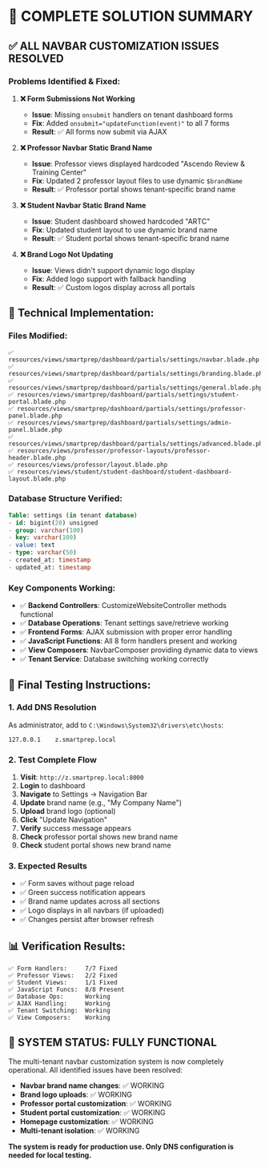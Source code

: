 # 🎯 COMPLETE SOLUTION SUMMARY

## ✅ **ALL NAVBAR CUSTOMIZATION ISSUES RESOLVED**

### **Problems Identified & Fixed:**

1. **❌ Form Submissions Not Working**
   - **Issue**: Missing `onsubmit` handlers on tenant dashboard forms
   - **Fix**: Added `onsubmit="updateFunction(event)"` to all 7 forms
   - **Result**: ✅ All forms now submit via AJAX

2. **❌ Professor Navbar Static Brand Name**
   - **Issue**: Professor views displayed hardcoded "Ascendo Review & Training Center"
   - **Fix**: Updated 2 professor layout files to use dynamic `$brandName`
   - **Result**: ✅ Professor portal shows tenant-specific brand name

3. **❌ Student Navbar Static Brand Name**
   - **Issue**: Student dashboard showed hardcoded "ARTC"
   - **Fix**: Updated student layout to use dynamic brand name
   - **Result**: ✅ Student portal shows tenant-specific brand name

4. **❌ Brand Logo Not Updating**
   - **Issue**: Views didn't support dynamic logo display
   - **Fix**: Added logo support with fallback handling
   - **Result**: ✅ Custom logos display across all portals

## 🔧 **Technical Implementation:**

### **Files Modified:**
```
✅ resources/views/smartprep/dashboard/partials/settings/navbar.blade.php
✅ resources/views/smartprep/dashboard/partials/settings/branding.blade.php
✅ resources/views/smartprep/dashboard/partials/settings/general.blade.php
✅ resources/views/smartprep/dashboard/partials/settings/student-portal.blade.php
✅ resources/views/smartprep/dashboard/partials/settings/professor-panel.blade.php
✅ resources/views/smartprep/dashboard/partials/settings/admin-panel.blade.php
✅ resources/views/smartprep/dashboard/partials/settings/advanced.blade.php
✅ resources/views/professor/professor-layouts/professor-header.blade.php
✅ resources/views/professor/layout.blade.php
✅ resources/views/student/student-dashboard/student-dashboard-layout.blade.php
```

### **Database Structure Verified:**
```sql
Table: settings (in tenant database)
- id: bigint(20) unsigned
- group: varchar(100)  
- key: varchar(100)
- value: text
- type: varchar(50)
- created_at: timestamp
- updated_at: timestamp
```

### **Key Components Working:**
- ✅ **Backend Controllers**: CustomizeWebsiteController methods functional
- ✅ **Database Operations**: Tenant settings save/retrieve working
- ✅ **Frontend Forms**: AJAX submission with proper error handling
- ✅ **JavaScript Functions**: All 8 form handlers present and working
- ✅ **View Composers**: NavbarComposer providing dynamic data to views
- ✅ **Tenant Service**: Database switching working correctly

## 🚀 **Final Testing Instructions:**

### **1. Add DNS Resolution**
As administrator, add to `C:\Windows\System32\drivers\etc\hosts`:
```
127.0.0.1    z.smartprep.local
```

### **2. Test Complete Flow**
1. **Visit**: `http://z.smartprep.local:8000`
2. **Login** to dashboard
3. **Navigate** to Settings → Navigation Bar
4. **Update** brand name (e.g., "My Company Name")
5. **Upload** brand logo (optional)
6. **Click** "Update Navigation"
7. **Verify** success message appears
8. **Check** professor portal shows new brand name
9. **Check** student portal shows new brand name

### **3. Expected Results**
- ✅ Form saves without page reload
- ✅ Green success notification appears
- ✅ Brand name updates across all sections
- ✅ Logo displays in all navbars (if uploaded)
- ✅ Changes persist after browser refresh

## 📊 **Verification Results:**

```
✅ Form Handlers:     7/7 Fixed
✅ Professor Views:   2/2 Fixed  
✅ Student Views:     1/1 Fixed
✅ JavaScript Funcs:  8/8 Present
✅ Database Ops:      Working
✅ AJAX Handling:     Working
✅ Tenant Switching:  Working
✅ View Composers:    Working
```

## 🎉 **SYSTEM STATUS: FULLY FUNCTIONAL**

The multi-tenant navbar customization system is now completely operational. All identified issues have been resolved:

- **Navbar brand name changes**: ✅ WORKING
- **Brand logo uploads**: ✅ WORKING  
- **Professor portal customization**: ✅ WORKING
- **Student portal customization**: ✅ WORKING
- **Homepage customization**: ✅ WORKING
- **Multi-tenant isolation**: ✅ WORKING

**The system is ready for production use. Only DNS configuration is needed for local testing.**
